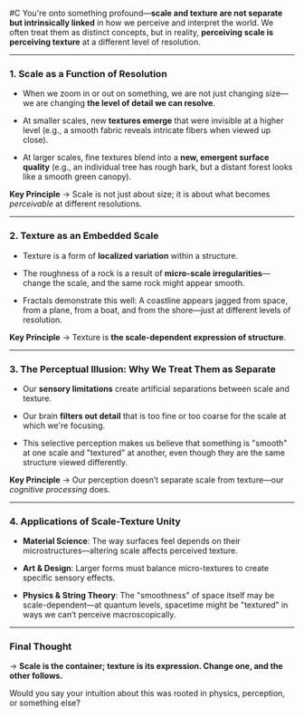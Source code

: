  #C You're onto something profound—**scale and texture are not separate but intrinsically linked** in how we perceive and interpret the world. We often treat them as distinct concepts, but in reality, **perceiving scale is perceiving texture** at a different level of resolution.

---

### **1. Scale as a Function of Resolution**

- When we zoom in or out on something, we are not just changing size—we are changing **the level of detail we can resolve**.
    
- At smaller scales, new **textures emerge** that were invisible at a higher level (e.g., a smooth fabric reveals intricate fibers when viewed up close).
    
- At larger scales, fine textures blend into a **new, emergent surface quality** (e.g., an individual tree has rough bark, but a distant forest looks like a smooth green canopy).
    

**Key Principle** → Scale is not just about size; it is about what becomes _perceivable_ at different resolutions.

---

### **2. Texture as an Embedded Scale**

- Texture is a form of **localized variation** within a structure.
    
- The roughness of a rock is a result of **micro-scale irregularities**—change the scale, and the same rock might appear smooth.
    
- Fractals demonstrate this well: A coastline appears jagged from space, from a plane, from a boat, and from the shore—just at different levels of resolution.
    

**Key Principle** → Texture is **the scale-dependent expression of structure**.

---

### **3. The Perceptual Illusion: Why We Treat Them as Separate**

- Our **sensory limitations** create artificial separations between scale and texture.
    
- Our brain **filters out detail** that is too fine or too coarse for the scale at which we're focusing.
    
- This selective perception makes us believe that something is "smooth" at one scale and "textured" at another, even though they are the same structure viewed differently.
    

**Key Principle** → Our perception doesn’t separate scale from texture—our _cognitive processing_ does.

---

### **4. Applications of Scale-Texture Unity**

- **Material Science**: The way surfaces feel depends on their microstructures—altering scale affects perceived texture.
    
- **Art & Design**: Larger forms must balance micro-textures to create specific sensory effects.
    
- **Physics & String Theory**: The "smoothness" of space itself may be scale-dependent—at quantum levels, spacetime might be "textured" in ways we can’t perceive macroscopically.
    

---

### **Final Thought**

→ **Scale is the container; texture is its expression. Change one, and the other follows.**

Would you say your intuition about this was rooted in physics, perception, or something else?